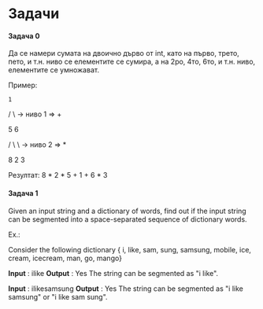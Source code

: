 # Задачи

#### Задача 0

Да се намери сумата на двоично дърво от int, като на първо, трето, пето, и т.н. ниво се елементите се сумира, а на 2ро, 4то, 6то, и т.н. ниво, елементите се умножават.

Пример:

    1
    
   / \      -> ниво 1 => +
   
  5   6
  
 / \   \    -> ниво 2 => *
 
8   2   3

Резултат: 8 * 2 * 5 + 1 + 6 * 3


#### Задача 1


Given an input string and a dictionary of words, find out if the input string can be segmented into a space-separated sequence of dictionary words.

Ex.:

Consider the following dictionary 
{ i, like, sam, sung, samsung, mobile, ice, 
  cream, icecream, man, go, mango}

**Input** :  ilike
**Output** : Yes 
The string can be segmented as "i like".

**Input** :  ilikesamsung
**Output** : Yes
The string can be segmented as "i like samsung" or 
"i like sam sung".
